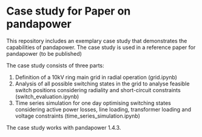 # Case study for Paper on pandapower

This repository includes an exemplary case study that demonstrates the capabilities of pandapower.
The case study is used in a reference paper for pandapower (to be published)

The case study consists of three parts:
1. Definition of a 10kV ring main grid in radial operation (grid.ipynb)
2. Analysis of all possible switching states in the grid to analyse feasible switch positions considering radiality and short-circuit constraints (switch_evaluation.ipynb)
3. Time series simulation for one day optimising switching states considering active power losses, line loading, transformer loading and voltage constraints (time_series_simulation.ipynb)

The case study works with pandapower 1.4.3.
